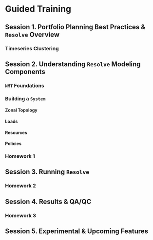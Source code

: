 # Guided Training

## Session 1. Portfolio Planning Best Practices & `Resolve` Overview

### Timeseries Clustering

## Session 2. Understanding `Resolve` Modeling Components

### `NMT` Foundations

### Building a `System`

#### Zonal Topology

#### Loads

#### Resources

#### Policies

### Homework 1

## Session 3. Running `Resolve`

### Homework 2

## Session 4. Results & QA/QC

### Homework 3

## Session 5. Experimental & Upcoming Features

